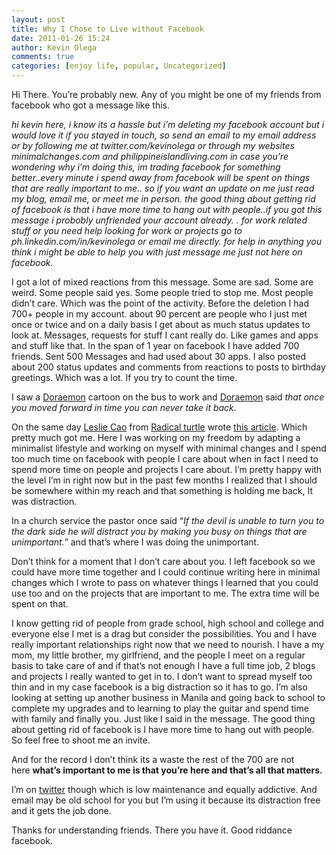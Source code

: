 ```yaml
---
layout: post
title: Why I Chose to Live without Facebook
date: 2011-01-26 15:24
author: Kevin Olega
comments: true
categories: [enjoy life, popular, Uncategorized]
---
```

Hi There. You’re probably new. Any of you might be one of my friends from facebook who got a message like this.

<em>hi kevin here, i know its a hassle but i’m deleting my facebook account but i would love it if you stayed in touch, so send an email to my email address or by following me at twitter.com/kevinolega or through my websites minimalchanges.com and philippineislandliving.com in case you’re wondering why i’m doing this, im trading facebook for something better..every minute i spend away from facebook will be spent on things that are really important to me.. so if you want an update on me just read my blog, email me, or meet me in person. the good thing about getting rid of facebook is that i have more time to hang out with people..if you got this message i probobly unfriended your account already. . for work related stuff or you need help looking for work or projects go to ph.linkedin.com/in/kevinolega or email me directly. for help in anything you think i might be able to help you with just message me just not here on facebook.
</em>

I got a lot of mixed reactions from this message. Some are sad. Some are weird. Some people said yes. Some people tried to stop me. Most people didn’t care. Which was the point of the activity. Before the deletion I had 700+ people in my account. about 90 percent are people who I just met once or twice and on a daily basis I get about as much status updates to look at. Messages, requests for stuff I cant really do. Like games and apps and stuff like that. In the span of 1 year on facebook I have added 700 friends. Sent 500 Messages and had used about 30 apps. I also posted about 200 status updates and comments from reactions to posts to birthday greetings. Which was a lot. If you try to count the time.

I saw a <a href="http://en.wikipedia.org/wiki/Doraemon">Doraemon</a> cartoon on the bus to work and <a href="http://en.wikipedia.org/wiki/Doraemon">Doraemon</a> said <em>that once you moved forward in time you can never take it back.</em>

On the same day <a href="http://twitter.com/#!/LeslieCao">Leslie Cao</a> from <a href="http://radicalturtle.com/">Radical turtle</a> wrote <a href="http://radicalturtle.com/why-i-deleted-my-facebook/">this article</a>. Which pretty much got me. Here I was working on my freedom by adapting a minimalist lifestyle and working on myself with minimal changes and I spend too much time on facebook with people I care about when in fact I need to spend more time on people and projects I care about. I’m pretty happy with the level I’m in right now but in the past few months I realized that I should be somewhere within my reach and that something is holding me back, It was distraction.

In a church service the pastor once said “<em>If the devil is unable to turn you to the dark side he will distract you by making you busy on things that are unimportant.</em>” and that’s where I was doing the unimportant.

Don’t think for a moment that I don’t care about you. I left facebook so we could have more time together and I could continue writing here in minimal changes which I wrote to pass on whatever things I learned that you could use too and on the projects that are important to me. The extra time will be spent on that.

I know getting rid of people from grade school, high school and college and everyone else I met is a drag but consider the possibilities. You and I have really important relationships right now that we need to nourish. I have a my mom, my little brother, my girlfriend, and the people I meet on a regular basis to take care of and if that’s not enough I have a full time job, 2 blogs and projects I really wanted to get in to. I don’t want to spread myself too thin and in my case facebook is a big distraction so it has to go. I’m also looking at setting up another business in Manila and going back to school to complete my upgrades and to learning to play the guitar and spend time with family and finally you. Just like I said in the message. The good thing about getting rid of facebook is I have more time to hang out with people. So feel free to shoot me an invite.

And for the record I don’t think its a waste the rest of the 700 are not here **what’s important to me is that you’re here and that’s all that matters.**

I’m on <a href="http://twitter.com/kevinolega">twitter</a> though which is low maintenance and equally addictive. And email may be old school for you but I’m using it because its distraction free and it gets the job done.

Thanks for understanding friends. There you have it. Good riddance facebook.
